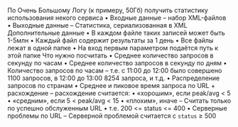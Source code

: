 По Очень Большому Логу (к примеру, 50Гб) 
получить статистику использования некого 
сервиса 
• Входные данные – набор XML-файлов 
• Выходные данные – Статистика, 
сериализованная в XML
Дополнительные данные 
• В каждом файле таких записей может быть 
1-5млн 
• Каждый файл содержит результаты за 1 
день 
• Все файлы лежат в одной папке 
• На вход первым параметром подаётся путь 
к этой папке
Что нужно посчитать 
• Среднее количество запросов в секунду по часам 
• Среднее количество запросов в секунду по дням 
• Количество запросов по часам 
– т.е. с 11:00 до 12:00 было совершено 1100 запросов, в 12:00 до 13:00 8254 
запроса, и т.д. 
• Распределение запросов по странам 
• Среднее и пиковое время запроса по URL + расхождение 
– расхождение считается: 
• «хорошим», если peak/avg < 5 
• «средним», если 5 < peak/avg < 15 
• «плохим», иначе 
– Считать только по успешно обслуженным URL 
• т.е. 200 <= status <= 400 
• Серверные проблемы по URL 
– Серверной проблемой считается <access> с `status` ≥ 500
